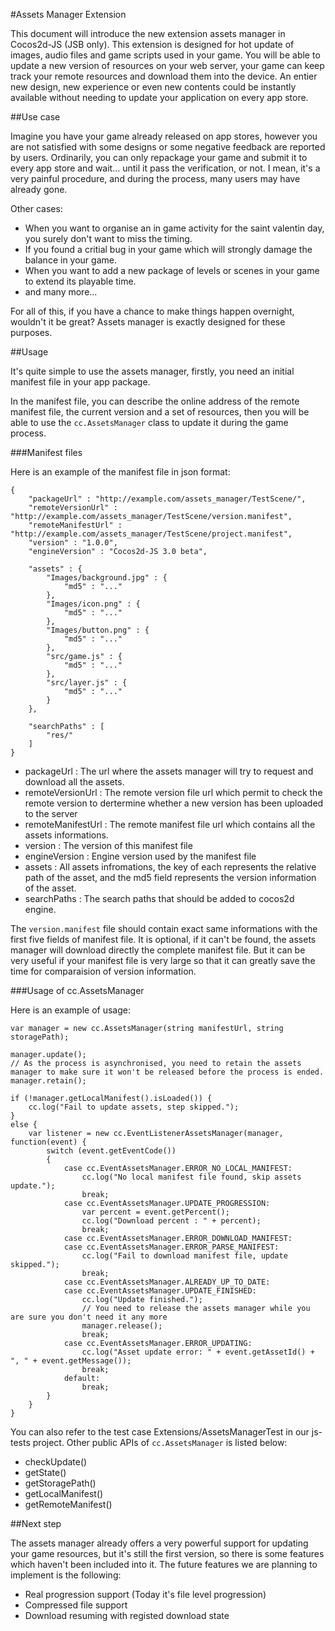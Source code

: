 #Assets Manager Extension

This document will introduce the new extension assets manager in Cocos2d-JS (JSB only). This extension is designed for hot update of images, audio files and game scripts used in your game. You will be able to update a new version of resources on your web server, your game can keep track your remote resources and download them into the device. An entier new design, new experience or even new contents could be instantly available without needing to update your application on every app store.

##Use case

Imagine you have your game already released on app stores, however you are not satisfied with some designs or some negative feedback are reported by users. Ordinarily, you can only repackage your game and submit it to every app store and wait... until it pass the verification, or not. I mean, it's a very painful procedure, and during the process, many users may have already gone.

Other cases: 

- When you want to organise an in game activity for the saint valentin day, you surely don't want to miss the timing. 
- If you found a critial bug in your game which will strongly damage the balance in your game.
- When you want to add a new package of levels or scenes in your game to extend its playable time.
- and many more...

For all of this, if you have a chance to make things happen overnight, wouldn't it be great? Assets manager is exactly designed for these purposes.

##Usage

It's quite simple to use the assets manager, firstly, you need an initial manifest file in your app package.

In the manifest file, you can describe the online address of the remote manifest file, the current version and a set of resources, then you will be able to use the `cc.AssetsManager` class to update it during the game process. 

###Manifest files

Here is an example of the manifest file in json format:

```
{
	"packageUrl" : "http://example.com/assets_manager/TestScene/",
	"remoteVersionUrl" : "http://example.com/assets_manager/TestScene/version.manifest",
	"remoteManifestUrl" : "http://example.com/assets_manager/TestScene/project.manifest",
	"version" : "1.0.0",
	"engineVersion" : "Cocos2d-JS 3.0 beta",

	"assets" : {
		"Images/background.jpg" : {
			"md5" : "..."
		},
		"Images/icon.png" : {
			"md5" : "..."
		},
		"Images/button.png" : {
			"md5" : "..."
		},
		"src/game.js" : {
			"md5" : "..."
		},
		"src/layer.js" : {
			"md5" : "..."
		}
	},
    
    "searchPaths" : [
        "res/"
    ]
}
```

- packageUrl :          The url where the assets manager will try to request and download all the assets.
- remoteVersionUrl :    The remote version file url which permit to check the remote version to dertermine whether a new version has been uploaded to the server
- remoteManifestUrl :   The remote manifest file url which contains all the assets informations.
- version :             The version of this manifest file
- engineVersion :       Engine version used by the manifest file
- assets :              All assets infromations, the key of each represents the relative path of the asset, and the md5 field represents the version information of the asset.
- searchPaths :         The search paths that should be added to cocos2d engine.

The `version.manifest` file should contain exact same informations with the first five fields of manifest file. It is optional, if it can't be found, the assets manager will download directly the complete manifest file. But it can be very useful if your manifest file is very large so that it can greatly save the time for comparaision of version information.

###Usage of cc.AssetsManager

Here is an example of usage:

```
var manager = new cc.AssetsManager(string manifestUrl, string storagePath);

manager.update();
// As the process is asynchronised, you need to retain the assets manager to make sure it won't be released before the process is ended.
manager.retain();

if (!manager.getLocalManifest().isLoaded()) {
    cc.log("Fail to update assets, step skipped.");
}
else {
    var listener = new cc.EventListenerAssetsManager(manager, function(event) {
        switch (event.getEventCode())
        {
            case cc.EventAssetsManager.ERROR_NO_LOCAL_MANIFEST:
                cc.log("No local manifest file found, skip assets update.");
                break;
            case cc.EventAssetsManager.UPDATE_PROGRESSION:
                var percent = event.getPercent();
                cc.log("Download percent : " + percent);
                break;
            case cc.EventAssetsManager.ERROR_DOWNLOAD_MANIFEST:
            case cc.EventAssetsManager.ERROR_PARSE_MANIFEST:
                cc.log("Fail to download manifest file, update skipped.");
                break;
            case cc.EventAssetsManager.ALREADY_UP_TO_DATE:
            case cc.EventAssetsManager.UPDATE_FINISHED:
                cc.log("Update finished.");
                // You need to release the assets manager while you are sure you don't need it any more
                manager.release();
                break;
            case cc.EventAssetsManager.ERROR_UPDATING:
                cc.log("Asset update error: " + event.getAssetId() + ", " + event.getMessage());
                break;
            default:
                break;
        }
    }
}
```

You can also refer to the test case Extensions/AssetsManagerTest in our js-tests project. Other public APIs of `cc.AssetsManager` is listed below:

- checkUpdate()
- getState()
- getStoragePath()
- getLocalManifest()
- getRemoteManifest()

##Next step

The assets manager already offers a very powerful support for updating your game resources, but it's still the first version, so there is some features which haven't been included into it. The future features we are planning to implement is the following:

- Real progression support (Today it's file level progression)
- Compressed file support
- Download resuming with registed download state